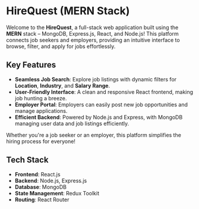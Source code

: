 # HireQuest (MERN Stack)

Welcome to the **HireQuest**, a full-stack web application built using the **MERN** stack – MongoDB, Express.js, React, and Node.js! This platform connects job seekers and employers, providing an intuitive interface to browse, filter, and apply for jobs effortlessly.

## Key Features 
- **Seamless Job Search**: Explore job listings with dynamic filters for **Location**, **Industry**, and **Salary Range**.
- **User-Friendly Interface**: A clean and responsive React frontend, making job hunting a breeze.
- **Employer Portal**: Employers can easily post new job opportunities and manage applications.
- **Efficient Backend**: Powered by Node.js and Express, with MongoDB managing user data and job listings efficiently.

Whether you're a job seeker or an employer, this platform simplifies the hiring process for everyone!

## Tech Stack 
- **Frontend**: React.js
- **Backend**: Node.js, Express.js
- **Database**: MongoDB
- **State Management**: Redux Toolkit
- **Routing**: React Router
